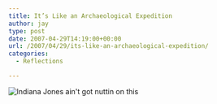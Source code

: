 ```yaml
---
title: It’s Like an Archaeological Expedition
author: jay
type: post
date: 2007-04-29T14:19:00+00:00
url: /2007/04/29/its-like-an-archaeological-expedition/
categories:
  - Reflections

---
```

![Indiana Jones ain't got nuttin on this][1]

 [1]: https://files.rambleon.org/images/2007/04/expedition.jpg